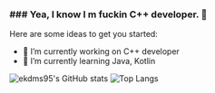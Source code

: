 ### ### Yea, I know I m fuckin C++ developer. 👋

Here are some ideas to get you started:

- 🔭 I’m currently working on C++ developer
- 🌱 I’m currently learning Java, Kotlin

![ekdms95's GitHub stats](https://github-readme-stats.vercel.app/api?username=ekdms95&show_icons=true&theme=tokyonight)
![Top Langs](https://github-readme-stats.vercel.app/api/top-langs/?username=ekdms95&layout=compact&theme=tokyonight)
